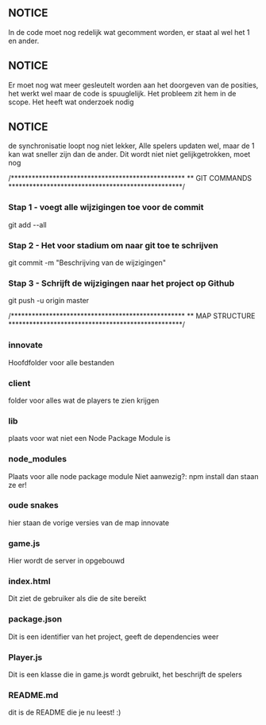 ## NOTICE
In de code moet nog redelijk wat gecomment worden,
er staat al wel het 1 en ander.

## NOTICE
Er moet nog wat meer gesleutelt worden aan het
doorgeven van de posities, het werkt wel
maar de code is spuuglelijk.
Het probleem zit hem in de scope. Het heeft wat onderzoek nodig

## NOTICE
de synchronisatie loopt nog niet lekker, 
Alle spelers updaten wel, maar de 1 kan wat sneller zijn dan de ander.
Dit wordt niet niet gelijkgetrokken, moet nog

/**************************************************
** GIT COMMANDS
**************************************************/
### Stap 1 - voegt alle wijzigingen toe voor de commit
git add --all                                       

### Stap 2 - Het voor stadium om naar git toe te schrijven
git commit -m "Beschrijving van de wijzigingen"  

### Stap 3 - Schrijft de wijzigingen naar het project op Github
git push -u origin master                           
     
     
/**************************************************
** MAP STRUCTURE
**************************************************/
### innovate
Hoofdfolder voor alle bestanden


### client
folder voor alles wat de players te zien krijgen

### lib
plaats voor wat niet een Node Package Module is

### node_modules
Plaats voor alle node package module 
Niet aanwezig?:    npm install
dan staan ze er!

### oude snakes
hier staan de vorige versies van de map innovate


### game.js
Hier wordt de server in opgebouwd

### index.html
Dit ziet de gebruiker als die de site bereikt

### package.json
Dit is een identifier van het project, geeft de dependencies weer

### Player.js
Dit is een klasse die in game.js wordt gebruikt, het beschrijft de spelers

### README.md
dit is de README die je nu leest! :)
